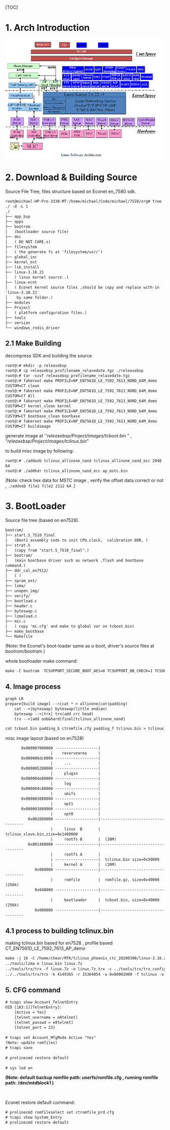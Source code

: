 [TOC]

# 	1.  Arch Introduction

![econet_arch](img/econet_arch.bmp)



# 2. Download & Building Source

Source File Tree, files structure based on Econet en_7580 sdk.

```shell
root@michael-HP-Pro-3330-MT:/home/michael/Code/michael/7528/org# tree ./ -d -L 1
./
├── app_bsp
├── apps
├── bootrom
│	(bootloader source file)
├── doc
│	( DO NOT CARE.s)
├── filesystem
│	( the generate fs at 'filesystem/usr/')
├── global_inc
├── kernel_ext
├── lib_install
├── linux-3.18.21
│	( linux kernel source .)
├── linux-ecnt
│	( Econet kernel source files ,should be copy and replace with-in 'linux-3.18.21' 
│	 by same folder.)
├── modules
├── Project
│	( platform configuration files.)
├── tools
├── version
└── windows_rndis_driver
```



## 2.1 Make Building

decompress SDK and building the source

```shell
root@:# mkdir -p releasebsp
root@:# cp releasebsp_profilename_relasedate.tgz ./releasebsp
root@:# tar -xzvf releasebsp_profilename_relasedate.tgz
root@:# fakeroot make PROFILE=NP_EN7561D_LE_7592_7613_NORD_64M_demo CUSTOM=CT clean 
root@:# fakeroot make PROFILE=NP_EN7561D_LE_7592_7613_NORD_64M_demo CUSTOM=CT All
root@:# fakeroot make PROFILE=NP_EN7561D_LE_7592_7613_NORD_64M_demo CUSTOM=CT kernel_clean kernel
root@:# fakeroot make PROFILE=NP_EN7561D_LE_7592_7613_NORD_64M_demo CUSTOM=CT bootbase_clean bootbase
root@:# fakeroot make PROFILE=NP_EN7561D_LE_7592_7613_NORD_64M_demo CUSTOM=CT buildimage
```

generate image at  ''*releasebsp/Project/images/tcboot.bin* " , "*releasebsp/Project/images/tclinux.bin*"

to build misc image by following:

```shell
root@:# ./addoob tclinux_allinone_nand tclinux_allinone_nand_ecc 2048 64
root@:# ./addhdr tclinux_allinone_nand_ecc ap_mstc.bin
```

(Note: check hex data for MSTC image  , verify the offset data correct or not , ``./addoob file1 file2 2112 64`` .)



# 3. BootLoader

Source file tree (based  on en7528). 

```shell
bootrom/
├── start.S_7510_final 
│	(Boot1 assembly code to init CPU,clock,  calibration DDR, )
├── strat.S
│	(copy from "start.S_7510_final".)
├── bootram/
│	(main bootbase driver such as network ,flash and bootbase command.)
├── ddr_cal_en7512/
│	( )	
├── spram_ext/	
├── lzma/
├── unopen_img/
├── verify/
├── bootload.c
├── header.c
├── byteswap.c
├── lzmaload.c
├── mic.c
│	( copy 'mi.cfg' and make to global var on tcboot.bin)
├── make_bootbase
└── Makefile
```

(Note: the Econet's boot-loader same as u-boot, driver's source files at  *bootrom/bootram* )

whole bootloader make command:

```Makefile
make -C bootram  TCSUPPORT_SECURE_BOOT_AES=0 TCSUPPORT_BB_CHECK=1 TCSUPPORT_BB_FIX_UNOPEN=1 TCSUPPORT_SPI_CONTROLLER_ECC=1 TCSUPPORT_SPI_NAND_FLASH_ECC_DMA=1 TCSUPPORT_MIPS_1004K=1 L2CACHE_LOCK_CODE=1 TC3262=1 SIS_DDR_PHY=1 RT63365=1 MT75XX_REDUCE_SIZE=1 TCSUPPORT_CPU_EN7528=1 MT75XX_REDUCE_SIZE=1 TCSUPPORT_CPU_EN7512=1 64M=1 TR068_LED=1 TCSUPPORT_FREE_BOOTBASE=1 CONFIG_DUAL_IMAGE=1 TCSUPPORT_BB_256KB=1 MT75XX_NAND=1 EN7512_NAND=1 TCSUPPORT_10G_FPGA_DDR4=1 SPI_NAND_FLASH_DEBUG=1 SPI_CONTROLLER_DEBUG=0 SPI_ECC_DEBUG=0 SPI_NFI_DEBUG=0 BOOT_LZMA_SUPPORT=1

```



## 4. Image process

```mermaid
graph LR
prepare[build image] -->|cat * > allinone|cat(padding)
	cat -->|byteswap| byteswap(little endian)
	byteswap -->|trx| trx(add crc head)
    trx -->|add oob&hard|final[tclinux_allinone_nand]
```

```Makefile
cat tcboot.bin padding_b ctromfile.cfg padding_f tclinux.bin > tclinux_allinone
```

misc image layout (based on en7528)

```shell
       0x000007000000 -------------------|
                    |    reservearea     |
       0x000006dc0000 -------------------|
                    |     ...            |
       0x000005280000 -------------------|
                    |     plugin         |
       0x000004e80000 -------------------|
                    |     log            |
       0x000004c80000 -------------------|
                    |     ubifs          |
       0x000003880000 -------------------|
                    |     opt1           |
       0x000003880000 -------------------|
                    |     opt0           |
          0x002880000 -------------------|------------------------------------
                    |     linux  B       |	tclinux_slave.bin,zize=0x1400000
                    |     rootfs B       |  (20M)
          0x001480000 -------------------|------------------------------------
                    |     rootfs A       |                      
           			| -------------------|  tclinux.bin size=0x50000
                    |     kernel A       |  (20M)
             0x080000 -------------------|------------------------------------
                    |     romfile        |  romfile.gz, size=0x40000 (256k)
             0x040000 -------------------|------------------------------------
                    |     bootloader     |	tcboot.bin, size=0x40000 (256k)
             0x000000 -------------------|------------------------------------
```



## 4.1 process to building tclinux.bin

making tclinux.bin based for en7528 , profile based CT_EN7561D_LE_7592_7613_AP_demo

```Makefile
make -j 16 -C /home/chear/MTK/tclinux_phoenix_ctc_20200308/linux-3.18.21 linux.7z
../tools/lzma e linux.bin linux.7z
../tools/trx/trx -f linux.7z -o linux.7z.trx -c ../tools/trx/trx_config
../../tools/trx/trx -k 4149365 -r 15364054 -u 0x80002000 -f tclinux -o tclinux.bin -c ../../tools/trx/trx_config
```



## 5. CFG command

```shell
# tcapi show Account_TelnetEntry
OID [183:1][TelnetEntry]:
	[Active = Yes]
	[telnet_username = e8telnet]
	[telnet_passwd = e8telnet]
	[telnet_port = 23]

# tcapi set Account_MfgMode Active "Yes"
(Note: update romfiles)
# tcapi save

# prolinecmd restore default

# sys led on
```

**(Note:  default backup romfile path: userfs/romfile.cfg , running romfile path: /dev/mtdblock1 )**

​	





Econet restore default command:

```shell
# prolinecmd romfileselect set ctromfile_prd.cfg
# tcapi show System_Entry 
# prolinecmd restore default
```

